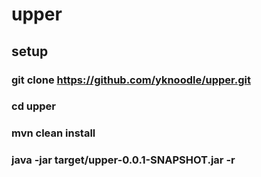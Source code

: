 # upper
## setup
### git clone https://github.com/yknoodle/upper.git
### cd upper
### mvn clean install
### java -jar target/upper-0.0.1-SNAPSHOT.jar -r

